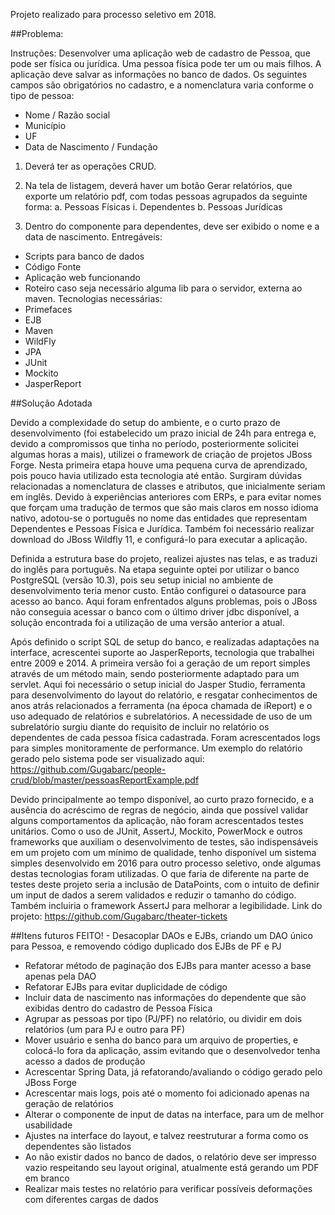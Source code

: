Projeto realizado para processo seletivo em 2018.

##Problema:

Instruções:
Desenvolver uma aplicação web de cadastro de Pessoa, que pode ser física ou jurídica.
Uma pessoa física pode ter um ou mais filhos. A aplicação deve salvar as informações no
banco de dados.
Os seguintes campos são obrigatórios no cadastro, e a nomenclatura varia conforme o tipo
de pessoa:
- Nome / Razão social
- Município
- UF
- Data de Nascimento / Fundação

1. Deverá ter as operações CRUD.

2. Na tela de listagem, deverá haver um botão Gerar relatórios, que exporte um
relatório pdf, com todas pessoas agrupados da seguinte forma:
a. Pessoas Físicas
i. Dependentes
b. Pessoas Jurídicas

3. Dentro do componente para dependentes, deve ser exibido o nome e a data de
nascimento.
Entregáveis:
- Scripts para banco de dados
- Código Fonte
- Aplicação web funcionando
- Roteiro caso seja necessário alguma lib para o servidor, externa ao maven.
Tecnologias necessárias:
- Primefaces
- EJB
- Maven
- WildFly
- JPA
- JUnit
- Mockito
- JasperReport


##Solução Adotada

Devido a complexidade do setup do ambiente, e o curto prazo de desenvolvimento (foi estabelecido um prazo inicial de 24h para entrega e, devido a compromissos que tinha no período, posteriormente solicitei algumas horas a mais), utilizei o framework de criação de projetos JBoss Forge. Nesta primeira etapa houve uma pequena curva de aprendizado, pois pouco havia utilizado esta tecnologia até então. Surgiram dúvidas relacionadas a nomenclatura de classes e atributos, que inicialmente seriam em inglês. Devido à experiências anteriores com ERPs, e para evitar nomes que forçam uma tradução de termos que são mais claros em nosso idioma nativo, adotou-se o português no nome das entidades que representam Dependentes e Pessoas Física e Jurídica. Também foi necessário realizar download do JBoss Wildfly 11, e configurá-lo para executar a aplicação.

Definida a estrutura base do projeto, realizei ajustes nas telas, e as traduzi do inglês para português. Na etapa seguinte optei por utilizar o banco PostgreSQL (versão 10.3), pois seu setup inicial no ambiente de desenvolvimento teria menor custo. Então configurei o datasource para acesso ao banco. Aqui foram enfrentados alguns problemas, pois o JBoss não conseguia acessar o banco com o último driver jdbc disponível, a solução encontrada foi a utilização de uma versão anterior a atual.

Após definido o script SQL de setup do banco, e realizadas adaptações na interface, acrescentei suporte ao JasperReports, tecnologia que trabalhei entre 2009 e 2014. A primeira versão foi a geração de um report simples através de um método main, sendo posteriormente adaptado para um servlet. Aqui foi necessário o setup inicial do Jasper Studio, ferramenta para desenvolvimento do layout do relatório, e resgatar conhecimentos de anos atrás relacionados a ferramenta (na época chamada de iReport) e o uso adequado de relatórios e subrelatórios. A necessidade de uso de um subrelatório surgiu diante do requisito de incluir no relatório os dependentes de cada pessoa física cadastrada. Foram acrescentados logs para simples monitoramente de performance. Um exemplo do relatório gerado pelo sistema pode ser visualizado aqui: https://github.com/Gugabarc/people-crud/blob/master/pessoasReportExample.pdf

Devido principalmente ao tempo disponível, ao curto prazo fornecido, e a ausência do acréscimo de regras de negócio, ainda que possível validar alguns comportamentos da aplicação, não foram acrescentados testes unitários. Como o uso de JUnit, AssertJ, Mockito, PowerMock e outros frameworks que auxiliam o desenvolvimento de testes, são indispensáveis em um projeto com um mínimo de qualidade, tenho disponível um sistema simples desenvolvido em 2016 para outro processo seletivo, onde algumas destas tecnologias foram utilizadas. O que faria de diferente na parte de testes deste projeto seria a inclusão de DataPoints, com o intuito de definir um input de dados a serem validados e reduzir o tamanho do código. Também incluiria o framework AssertJ para melhorar a legibilidade. Link do projeto: https://github.com/Gugabarc/theater-tickets

##Itens futuros
FEITO! - Desacoplar DAOs e EJBs, criando um DAO único para Pessoa, e removendo código duplicado dos EJBs de PF e PJ
- Refatorar método de paginação dos EJBs para manter acesso a base apenas pela DAO
- Refatorar EJBs para evitar duplicidade de código
- Incluir data de nascimento nas informações do dependente que são exibidas dentro do cadastro de Pessoa Física
- Agrupar as pessoas por tipo (PJ/PF) no relatório, ou dividir em dois relatórios (um para PJ e outro para PF)
- Mover usuário e senha do banco para um arquivo de properties, e colocá-lo fora da aplicação, assim evitando que o desenvolvedor tenha acesso a dados de produção
- Acrescentar Spring Data, já refatorando/avaliando o código gerado pelo JBoss Forge
- Acrescentar mais logs, pois até o momento foi adicionado apenas na geração de relatórios
- Alterar o componente de input de datas na interface, para um de melhor usabilidade
- Ajustes na interface do layout, e talvez reestruturar a forma como os dependentes são listados
- Ao não existir dados no banco de dados, o relatório deve ser impresso vazio respeitando seu layout original, atualmente está gerando um PDF em branco
- Realizar mais testes no relatório para verificar possíveis deformações com diferentes cargas de dados
